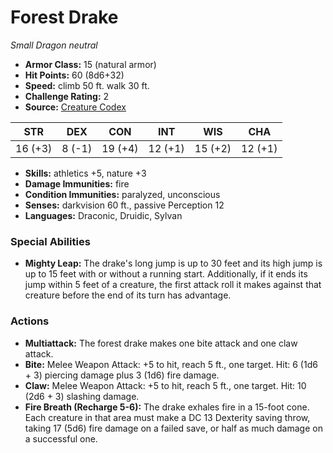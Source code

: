# Forest Drake

*Small* *Dragon* *neutral*

- **Armor Class:** 15 (natural armor)
- **Hit Points:** 60 (8d6+32)
- **Speed:** climb 50 ft. walk 30 ft.
- **Challenge Rating:** 2
- **Source:** [Creature Codex](https://koboldpress.com/kpstore/product/creature-codex-for-5th-edition-dnd/)

| STR | DEX | CON | INT | WIS | CHA |
| --- | --- | --- | --- | --- | --- |
| 16 (+3) | 8 (-1) | 19 (+4) | 12 (+1) | 15 (+2) | 12 (+1) |

- **Skills:** athletics +5, nature +3
- **Damage Immunities:** fire
- **Condition Immunities:** paralyzed, unconscious
- **Senses:** darkvision 60 ft., passive Perception 12
- **Languages:** Draconic, Druidic, Sylvan
### Special Abilities
- **Mighty Leap:** The drake's long jump is up to 30 feet and its high jump is up to 15 feet with or without a running start. Additionally, if it ends its jump within 5 feet of a creature, the first attack roll it makes against that creature before the end of its turn has advantage.
### Actions
- **Multiattack:** The forest drake makes one bite attack and one claw attack.
- **Bite:** Melee Weapon Attack: +5 to hit, reach 5 ft., one target. Hit: 6 (1d6 + 3) piercing damage plus 3 (1d6) fire damage.
- **Claw:** Melee Weapon Attack: +5 to hit, reach 5 ft., one target. Hit: 10 (2d6 + 3) slashing damage.
- **Fire Breath (Recharge 5-6):** The drake exhales fire in a 15-foot cone. Each creature in that area must make a DC 13 Dexterity saving throw, taking 17 (5d6) fire damage on a failed save, or half as much damage on a successful one.

